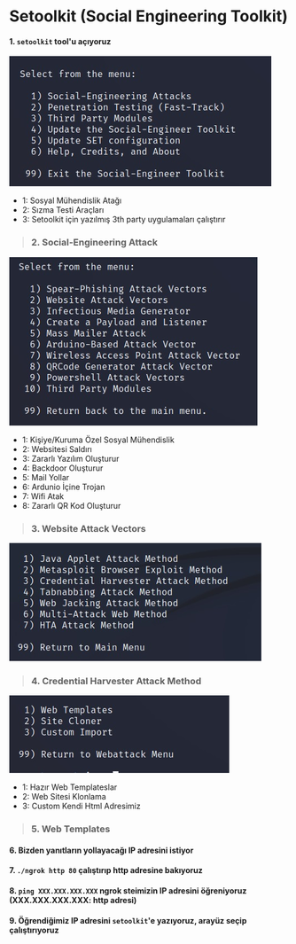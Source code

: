 # Setoolkit (Social Engineering Toolkit)

#### 1. ```setoolkit``` tool'u açıyoruz
![](https://github.com/ahmetnuysal/Cyber-Security/blob/88ac00ceec1bd42735948076f806d36ac5d0e89f/WhatsApp%20Image%202022-08-28%20at%2014.53.30.jpeg)
* 1: Sosyal Mühendislik Atağı
* 2: Sızma Testi Araçları
* 3: Setoolkit için yazılmış 3th party uygulamaları çalıştırır
>### 2. Social-Engineering Attack
![](https://github.com/ahmetnuysal/Cyber-Security/blob/540f2a7967dbc04796e3df22f4938e7e17290487/WhatsApp%20Image%202022-08-28%20at%2014.56.53.jpeg)
* 1: Kişiye/Kuruma Özel Sosyal Mühendislik
* 2: Websitesi Saldırı
* 3: Zararlı Yazılım Oluşturur
* 4: Backdoor Oluşturur
* 5: Mail Yollar
* 6: Ardunio İçine Trojan
* 7: Wifi Atak
* 8: Zararlı QR Kod Oluşturur
>### 3. Website Attack Vectors
![](https://github.com/ahmetnuysal/Cyber-Security/blob/7ec00a9a3d469ba29d8feaccfb0d40c1d9ef2d86/WhatsApp%20Image%202022-08-28%20at%2015.02.57.jpeg)
> ### 4. Credential Harvester Attack Method
![](https://github.com/ahmetnuysal/Cyber-Security/blob/71d6c4090d56fa3eb5d9f81b99c9a645429400da/WhatsApp%20Image%202022-08-28%20at%2015.05.24.jpeg)
* 1: Hazır Web Templateslar
* 2: Web Sitesi Klonlama
* 3: Custom Kendi Html Adresimiz
> ### 5. Web Templates
#### 6. Bizden yanıtların yollayacağı IP adresini istiyor
#### 7. ```./ngrok http 80``` çalıştırıp http adresine bakıyoruz
#### 8. ```ping XXX.XXX.XXX.XXX``` ngrok steimizin IP adresini öğreniyoruz (XXX.XXX.XXX.XXX: http adresi)
#### 9. Öğrendiğimiz IP adresini ```setoolkit```'e yazıyoruz, arayüz seçip çalıştırıyoruz
